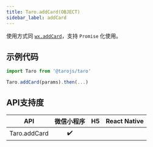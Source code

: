 ```yaml
---
title: Taro.addCard(OBJECT)
sidebar_label: addCard
---
```



使用方式同 [`wx.addCard`](https://developers.weixin.qq.com/miniprogram/dev/api/wx.addCard.html)，支持 `Promise` 化使用。

## 示例代码

```jsx
import Taro from '@tarojs/taro'

Taro.addCard(params).then(...)
```



## API支持度


| API | 微信小程序 | H5 | React Native |
| :-: | :-: | :-: | :-: |
| Taro.addCard | ✔️ |  |  |


